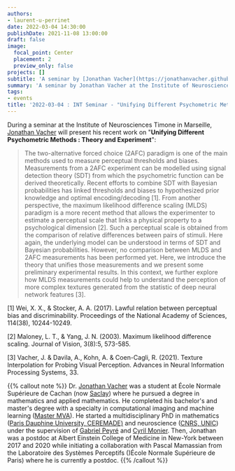 ```yaml
---
authors:
- laurent-u-perrinet
date: 2022-03-04 14:30:00
publishDate: 2021-11-08 13:00:00
draft: false
image:
  focal_point: Center
  placement: 2
  preview_only: false
projects: []
subtitle: 'A seminar by [Jonathan Vacher](https://jonathanvacher.github.io/) at the Institute of Neurosciences Timone in Marseille (with the CONECT group).'
summary: 'A seminar by Jonathan Vacher at the Institute of Neurosciences Timone in Marseille (with the CONECT group).'
tags:
- events
title: '2022-03-04 : INT Seminar - "Unifying Different Psychometric Methods : Theory and Experiment" (Jonathan Vacher)'
---
```


During a seminar at the Institute of Neurosciences Timone in Marseille, [Jonathan Vacher](https://jonathanvacher.github.io/) will present his recent work on "**Unifying Different Psychometric Methods : Theory and Experiment**":

> The two-alternative forced choice (2AFC) paradigm is one of the main methods used to measure perceptual thresholds and biases. Measurements from a 2AFC experiment can be modelled using signal detection theory (SDT) from which the psychometric function can be derived theoretically. Recent efforts to combine SDT with Bayesian probabilities has linked thresholds and biases to hypothesized prior knowledge and optimal encoding/decoding [1]. From another perspective, the maximum likelihood difference scaling (MLDS) paradigm is a more recent method that allows the experimenter to estimate a perceptual scale that links a physical property to a psychological dimension [2]. Such a perceptual scale is obtained from the comparison of relative differences between pairs of stimuli. Here again, the underlying model can be understood in terms of SDT and Bayesian probabilities. However, no comparison between MLDS and 2AFC measurements has been performed yet. Here, we introduce the theory that unifies those measurements and we present some preliminary experimental results. In this context, we further explore how MLDS measurements could help to understand the perception of more complex textures generated from the statistic of deep neural network features [3].

[1] Wei, X. X., & Stocker, A. A. (2017). Lawful relation between perceptual bias and discriminability. Proceedings of the National Academy of Sciences, 114(38), 10244-10249.

[2] Maloney, L. T., & Yang, J. N. (2003). Maximum likelihood difference scaling. Journal of Vision, 3(8):5, 573-585.

[3] Vacher, J. & Davila, A., Kohn, A. & Coen-Cagli, R. (2021). Texture Interpolation for Probing Visual Perception. Advances in Neural Information Processing Systems, 33.

{{% callout note %}}
Dr. [Jonathan Vacher](https://jonathanvacher.github.io/) was a student at École Normale Supérieure de Cachan (now [Saclay](http://www.ens-paris-saclay.fr/en)) where he pursued a degree in mathematics and applied mathematics. He completed his bachelor's and master's degree with a specialty in computational imaging and machine learning ([Master MVA](http://math.ens-paris-saclay.fr/version-francaise/formations/master-mva/)). He started a multidisciplinary PhD in mathematics ([Paris Dauphine University, CEREMADE)](http://www.dauphine.fr/en/research/research-centers/ceremade-umr-7534.html) and neuroscience ([CNRS, UNIC](https://neuropsi.cnrs.fr/fr/icn/)) under the supervision of [Gabriel Peyré](http://www.gpeyre.com/) and [Cyril Monier](https://www.unic.cnrs-gif.fr/people/cyril_monier/). Then, Jonathan was a postdoc at Albert Einstein College of Medicine in New-York between 2017 and 2020 while initiating a collaboration with Pascal Mamassian from the Laboratoire des Systèmes Perceptifs ()École Normale Supérieure de Paris) where he is currently a postdoc.
{{% /callout %}}
